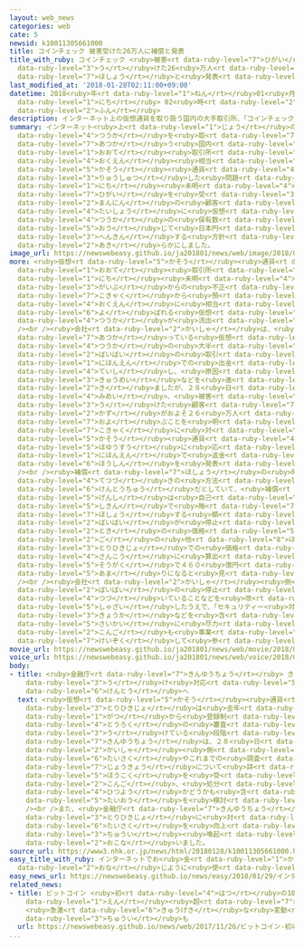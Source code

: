 ```yaml
---
layout: web_news
categories: web
cate: 5
newsid: k10011305661000
title: コインチェック 被害受けた26万人に補償と発表
title_with_ruby: コインチェック <ruby>被害<rt data-ruby-level="7">ひがい</rt></ruby><ruby>受<rt
  data-ruby-level="3">う</rt></ruby>けた26<ruby>万人<rt data-ruby-level="2">まんにん</rt></ruby>に<ruby>補償<rt
  data-ruby-level="7">ほしょう</rt></ruby>と<ruby>発表<rt data-ruby-level="3">はっぴょう</rt></ruby>
last_modified_at: '2018-01-28T02:11:00+09:00'
datetime: 2018<ruby>年<rt data-ruby-level="1">ねん</rt></ruby>01<ruby>月<rt data-ruby-level="1">がつ</rt></ruby>28<ruby>日<rt
  data-ruby-level="1">にち</rt></ruby> 02<ruby>時<rt data-ruby-level="2">じ</rt></ruby>11<ruby>分<rt
  data-ruby-level="2">ふん</rt></ruby>
description: インターネット上の仮想通貨を取り扱う国内の大手取引所、「コインチェック」から５８０億円相当の仮想通貨が流出した問題で、「コインチェック」は、２８日未明、被害を受けたおよそ２６万人の顧客を対象に仮想通貨の保有数に応じて日本円で返金する方針を明らかにしました。
summary: インターネット<ruby>上<rt data-ruby-level="1">じょう</rt></ruby>の<ruby>仮想<rt data-ruby-level="5">かそう</rt></ruby><ruby>通貨<rt
  data-ruby-level="4">つうか</rt></ruby>を<ruby>取<rt data-ruby-level="7">と</rt></ruby>り<ruby>扱<rt
  data-ruby-level="7">あつか</rt></ruby>う<ruby>国内<rt data-ruby-level="2">こくない</rt></ruby>の<ruby>大手<rt
  data-ruby-level="1">おおて</rt></ruby><ruby>取引所<rt data-ruby-level="3">とりひきじょ</rt></ruby>、「コインチェック」から５８０<ruby>億円<rt
  data-ruby-level="4">おくえん</rt></ruby><ruby>相当<rt data-ruby-level="3">そうとう</rt></ruby>の<ruby>仮想<rt
  data-ruby-level="5">かそう</rt></ruby><ruby>通貨<rt data-ruby-level="4">つうか</rt></ruby>が<ruby>流出<rt
  data-ruby-level="3">りゅうしゅつ</rt></ruby>した<ruby>問題<rt data-ruby-level="3">もんだい</rt></ruby>で、「コインチェック」は、２８<ruby>日<rt
  data-ruby-level="1">にち</rt></ruby><ruby>未明<rt data-ruby-level="4">みめい</rt></ruby>、<ruby>被害<rt
  data-ruby-level="7">ひがい</rt></ruby>を<ruby>受<rt data-ruby-level="3">う</rt></ruby>けたおよそ２６<ruby>万人<rt
  data-ruby-level="2">まんにん</rt></ruby>の<ruby>顧客<rt data-ruby-level="7">こきゃく</rt></ruby>を<ruby>対象<rt
  data-ruby-level="4">たいしょう</rt></ruby>に<ruby>仮想<rt data-ruby-level="5">かそう</rt></ruby><ruby>通貨<rt
  data-ruby-level="4">つうか</rt></ruby>の<ruby>保有数<rt data-ruby-level="5">ほゆうすう</rt></ruby>に<ruby>応<rt
  data-ruby-level="5">おう</rt></ruby>じて<ruby>日本円<rt data-ruby-level="1">にほんえん</rt></ruby>で<ruby>返金<rt
  data-ruby-level="3">へんきん</rt></ruby>する<ruby>方針<rt data-ruby-level="6">ほうしん</rt></ruby>を<ruby>明<rt
  data-ruby-level="2">あき</rt></ruby>らかにしました。
image_url: https://newswebeasy.github.io/ja201801/news/web/image/2018/01/28/K10011305661_1801280126_1801280127_01_02.jpg
more: <ruby>仮想<rt data-ruby-level="5">かそう</rt></ruby><ruby>通貨<rt data-ruby-level="4">つうか</rt></ruby>の<ruby>大手<rt
  data-ruby-level="1">おおて</rt></ruby><ruby>取引所<rt data-ruby-level="3">とりひきじょ</rt></ruby>、「コインチェック」では、２６<ruby>日<rt
  data-ruby-level="1">にち</rt></ruby><ruby>未明<rt data-ruby-level="4">みめい</rt></ruby>、<ruby>外部<rt
  data-ruby-level="3">がいぶ</rt></ruby>からの<ruby>不正<rt data-ruby-level="4">ふせい</rt></ruby>なアクセスによって、<ruby>顧客<rt
  data-ruby-level="7">こきゃく</rt></ruby>から<ruby>預<rt data-ruby-level="5">あず</rt></ruby>かっていた５８０<ruby>億円<rt
  data-ruby-level="4">おくえん</rt></ruby>に<ruby>相当<rt data-ruby-level="3">そうとう</rt></ruby>する「ＮＥＭ」と<ruby>呼<rt
  data-ruby-level="6">よ</rt></ruby>ばれる<ruby>仮想<rt data-ruby-level="5">かそう</rt></ruby><ruby>通貨<rt
  data-ruby-level="4">つうか</rt></ruby>が<ruby>流出<rt data-ruby-level="3">りゅうしゅつ</rt></ruby>しました。<br
  /><br /><ruby>会社<rt data-ruby-level="2">かいしゃ</rt></ruby>は、<ruby>取<rt data-ruby-level="7">と</rt></ruby>り<ruby>扱<rt
  data-ruby-level="7">あつか</rt></ruby>っている<ruby>仮想<rt data-ruby-level="5">かそう</rt></ruby><ruby>通貨<rt
  data-ruby-level="4">つうか</rt></ruby>の<ruby>大半<rt data-ruby-level="2">たいはん</rt></ruby>について<ruby>売買<rt
  data-ruby-level="2">ばいばい</rt></ruby>の<ruby>取引<rt data-ruby-level="3">とりひき</rt></ruby>や<ruby>日本円<rt
  data-ruby-level="1">にほんえん</rt></ruby>での<ruby>出金<rt data-ruby-level="1">しゅっきん</rt></ruby>を<ruby>停止<rt
  data-ruby-level="4">ていし</rt></ruby>し、<ruby>原因<rt data-ruby-level="5">げんいん</rt></ruby>の<ruby>究明<rt
  data-ruby-level="3">きゅうめい</rt></ruby>などを<ruby>進<rt data-ruby-level="3">すす</rt></ruby>めて<ruby>来<rt
  data-ruby-level="2">き</rt></ruby>ましたが、２８<ruby>日<rt data-ruby-level="1">にち</rt></ruby><ruby>未明<rt
  data-ruby-level="4">みめい</rt></ruby>、<ruby>被害<rt data-ruby-level="7">ひがい</rt></ruby>を<ruby>受<rt
  data-ruby-level="3">う</rt></ruby>けた<ruby>顧客<rt data-ruby-level="7">こきゃく</rt></ruby>の<ruby>数<rt
  data-ruby-level="2">かず</rt></ruby>がおよそ２６<ruby>万人<rt data-ruby-level="2">まんにん</rt></ruby>に<ruby>及<rt
  data-ruby-level="7">およ</rt></ruby>ぶことを<ruby>明<rt data-ruby-level="2">あき</rt></ruby>らかにするとともに、これらの<ruby>顧客<rt
  data-ruby-level="7">こきゃく</rt></ruby>に<ruby>対<rt data-ruby-level="3">たい</rt></ruby>し、<ruby>仮想<rt
  data-ruby-level="5">かそう</rt></ruby><ruby>通貨<rt data-ruby-level="4">つうか</rt></ruby>の<ruby>保有数<rt
  data-ruby-level="5">ほゆうすう</rt></ruby>に<ruby>応<rt data-ruby-level="5">おう</rt></ruby>じて<ruby>日本円<rt
  data-ruby-level="1">にほんえん</rt></ruby>で<ruby>返金<rt data-ruby-level="3">へんきん</rt></ruby>する<ruby>方針<rt
  data-ruby-level="6">ほうしん</rt></ruby>を<ruby>発表<rt data-ruby-level="3">はっぴょう</rt></ruby>しました。<br
  /><br /><ruby>補償<rt data-ruby-level="7">ほしょう</rt></ruby>の<ruby>時期<rt data-ruby-level="3">じき</rt></ruby>や<ruby>手続<rt
  data-ruby-level="4">てつづ</rt></ruby>きの<ruby>方法<rt data-ruby-level="4">ほうほう</rt></ruby>については<ruby>検討中<rt
  data-ruby-level="6">けんとうちゅう</rt></ruby>だとしていて、<ruby>補償<rt data-ruby-level="7">ほしょう</rt></ruby>の<ruby>原資<rt
  data-ruby-level="5">げんし</rt></ruby>は<ruby>自己<rt data-ruby-level="6">じこ</rt></ruby><ruby>資金<rt
  data-ruby-level="5">しきん</rt></ruby>で<ruby>賄<rt data-ruby-level="7">まかな</rt></ruby>うとしています。<ruby>補償<rt
  data-ruby-level="7">ほしょう</rt></ruby>する<ruby>額<rt data-ruby-level="5">がく</rt></ruby>は、<ruby>売買<rt
  data-ruby-level="2">ばいばい</rt></ruby>が<ruby>停止<rt data-ruby-level="4">ていし</rt></ruby>された<ruby>時<rt
  data-ruby-level="2">とき</rt></ruby>の<ruby>価格<rt data-ruby-level="5">かかく</rt></ruby>やその<ruby>後<rt
  data-ruby-level="2">ご</rt></ruby>の<ruby>他<rt data-ruby-level="8">ほか</rt></ruby>の<ruby>取引所<rt
  data-ruby-level="3">とりひきじょ</rt></ruby>での<ruby>価格<rt data-ruby-level="5">かかく</rt></ruby>を<ruby>参考<rt
  data-ruby-level="4">さんこう</rt></ruby>に<ruby>算出<rt data-ruby-level="2">さんしゅつ</rt></ruby>するとしていて<ruby>総額<rt
  data-ruby-level="5">そうがく</rt></ruby>で４６０<ruby>億円<rt data-ruby-level="4">おくえん</rt></ruby><ruby>余<rt
  data-ruby-level="5">あま</rt></ruby>りになると<ruby>見<rt data-ruby-level="1">み</rt></ruby>られます。<br
  /><br /><ruby>会社<rt data-ruby-level="2">かいしゃ</rt></ruby><ruby>側<rt data-ruby-level="4">がわ</rt></ruby>は、<ruby>売買<rt
  data-ruby-level="2">ばいばい</rt></ruby>の<ruby>停止<rt data-ruby-level="4">ていし</rt></ruby>が<ruby>続<rt
  data-ruby-level="4">つづ</rt></ruby>いていることなどを<ruby>改<rt data-ruby-level="4">あらた</rt></ruby>めて<ruby>謝罪<rt
  data-ruby-level="5">しゃざい</rt></ruby>したうえで、「セキュリティー<ruby>対策<rt data-ruby-level="6">たいさく</rt></ruby>の<ruby>強化<rt
  data-ruby-level="3">きょうか</rt></ruby>などを<ruby>含<rt data-ruby-level="7">ふく</rt></ruby>めたサービス<ruby>再開<rt
  data-ruby-level="5">さいかい</rt></ruby>に<ruby>尽力<rt data-ruby-level="7">じんりょく</rt></ruby>し、<ruby>今後<rt
  data-ruby-level="2">こんご</rt></ruby>も<ruby>事業<rt data-ruby-level="3">じぎょう</rt></ruby>を<ruby>継続<rt
  data-ruby-level="7">けいぞく</rt></ruby>して<ruby>参<rt data-ruby-level="4">まい</rt></ruby>ります」としています。
movie_url: https://newswebeasy.github.io/ja201801/news/web/movie/2018/01/28/k10011305661_201801280610_201801280611.mp4
voice_url: https://newswebeasy.github.io/ja201801/news/web/voice/2018/01/28/k10011305661_201801280610_201801280611.mp3
body:
- title: <ruby>金融庁<rt data-ruby-level="7">きんゆうちょう</rt></ruby> きょうにも<ruby>報告<rt data-ruby-level="5">ほうこく</rt></ruby><ruby>受<rt
    data-ruby-level="3">う</rt></ruby>け<ruby>対応<rt data-ruby-level="5">たいおう</rt></ruby><ruby>検討<rt
    data-ruby-level="6">けんとう</rt></ruby>へ
  text: <ruby>仮想<rt data-ruby-level="5">かそう</rt></ruby><ruby>通貨<rt data-ruby-level="4">つうか</rt></ruby>の<ruby>取引所<rt
    data-ruby-level="3">とりひきじょ</rt></ruby>は<ruby>去年<rt data-ruby-level="3">きょねん</rt></ruby>１０<ruby>月<rt
    data-ruby-level="1">がつ</rt></ruby>から<ruby>登録制<rt data-ruby-level="5">とうろくせい</rt></ruby>になっていて、「コインチェック」は、<ruby>登録<rt
    data-ruby-level="4">とうろく</rt></ruby>の<ruby>審査<rt data-ruby-level="7">しんさ</rt></ruby>を<ruby>受<rt
    data-ruby-level="3">う</rt></ruby>けている<ruby>段階<rt data-ruby-level="6">だんかい</rt></ruby>です。<ruby>金融庁<rt
    data-ruby-level="7">きんゆうちょう</rt></ruby>は、２８<ruby>日<rt data-ruby-level="1">にち</rt></ruby>にも<ruby>会社<rt
    data-ruby-level="2">かいしゃ</rt></ruby><ruby>側<rt data-ruby-level="4">がわ</rt></ruby>からセキュリティー<ruby>対策<rt
    data-ruby-level="6">たいさく</rt></ruby>やこれまでの<ruby>調査<rt data-ruby-level="5">ちょうさ</rt></ruby>の<ruby>状況<rt
    data-ruby-level="7">じょうきょう</rt></ruby>について<ruby>詳<rt data-ruby-level="7">くわ</rt></ruby>しい<ruby>報告<rt
    data-ruby-level="5">ほうこく</rt></ruby>を<ruby>受<rt data-ruby-level="3">う</rt></ruby>け、<ruby>今後<rt
    data-ruby-level="2">こんご</rt></ruby>、<ruby>処分<rt data-ruby-level="6">しょぶん</rt></ruby>が<ruby>必要<rt
    data-ruby-level="4">ひつよう</rt></ruby>かどうかも<ruby>含<rt data-ruby-level="7">ふく</rt></ruby>めて<ruby>対応<rt
    data-ruby-level="5">たいおう</rt></ruby>を<ruby>検討<rt data-ruby-level="6">けんとう</rt></ruby>することにしています。<br
    /><br />また、<ruby>金融庁<rt data-ruby-level="7">きんゆうちょう</rt></ruby>は、<ruby>国内<rt data-ruby-level="2">こくない</rt></ruby>のほかの<ruby>取引所<rt
    data-ruby-level="3">とりひきじょ</rt></ruby>に<ruby>対<rt data-ruby-level="3">たい</rt></ruby>しても、セキュリティー<ruby>対策<rt
    data-ruby-level="6">たいさく</rt></ruby>を<ruby>向上<rt data-ruby-level="3">こうじょう</rt></ruby>させるよう<ruby>注意<rt
    data-ruby-level="3">ちゅうい</rt></ruby><ruby>喚起<rt data-ruby-level="7">かんき</rt></ruby>を<ruby>行<rt
    data-ruby-level="2">おこな</rt></ruby>いました。
source_url: https://www3.nhk.or.jp/news/html/20180128/k10011305661000.html
easy_title_with_ruby: インターネットでお<ruby>金<rt data-ruby-level="1">かね</rt></ruby>と<ruby>同<rt
  data-ruby-level="2">おな</rt></ruby>じように<ruby>使<rt data-ruby-level="3">つか</rt></ruby>う「ＮＥＭ」がなくなる
easy_news_url: https://newswebeasy.github.io/news/easy/2018/01/29/インターネットでお金と同じように使うNEMがなくなる
related_news:
- title: ビットコイン <ruby>初<rt data-ruby-level="4">はつ</rt></ruby>の100<ruby>万<rt data-ruby-level="2">まん</rt></ruby><ruby>円<rt
    data-ruby-level="1">えん</rt></ruby><ruby>超<rt data-ruby-level="7">ちょう</rt></ruby>
    <ruby>急激<rt data-ruby-level="6">きゅうげき</rt></ruby>な<ruby>変動<rt data-ruby-level="4">へんどう</rt></ruby>に<ruby>注意<rt
    data-ruby-level="3">ちゅうい</rt></ruby>も
  url: https://newswebeasy.github.io/news/web/2017/11/26/ビットコイン-初の100万円超-急激な変動に注意も
...
```

